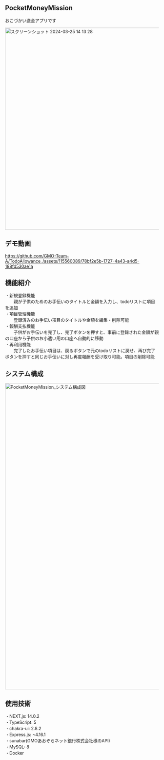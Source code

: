 ## PocketMoneyMission
おこづかい送金アプリです<br>

<img width="659" alt="スクリーンショット 2024-03-25 14 13 28" src="https://github.com/GMO-Team-A/TodoAllowance_/assets/137761946/6a06c9fe-d0e4-439f-b862-fb0cd8e4f81e">



## デモ動画

https://github.com/GMO-Team-A/TodoAllowance_/assets/115560089/78bf2e5b-1727-4a43-a4d5-188fd530ae1a



## 機能紹介
・新規登録機能<br>
　　親が子供のためのお手伝いのタイトルと金額を入力し、todoリストに項目を追加<br>
・項目管理機能<br>
　　登録済みのお手伝い項目のタイトルや金額を編集・削除可能<br>
・報酬支払機能<br>
　　子供がお手伝いを完了し、完了ボタンを押すと、事前に登録された金額が親の口座から子供のお小遣い用の口座へ自動的に移動<br>
・再利用機能<br>
　　完了したお手伝い項目は、戻るボタンで元のtodoリストに戻せ、再び完了ボタンを押すと同じお手伝いに対し再度報酬を受け取り可能。項目の削除可能<br>


## システム構成
<img width="999" alt="PocketMoneyMission_システム構成図" src="https://github.com/GMO-Team-A/TodoAllowance_/assets/115560089/ecb46c66-37fe-4a59-a9cf-44d8e0d26e41">


## 使用技術
・NEXT.js: 14.0.2<br>
・TypeScript: 5<br>
・chakra-ui: 2.8.2<br>
・Express.js: ~4.16.1<br>
・sunabar(GMOあおぞらネット銀行株式会社様のAPI)<br>
・MySQL: 8<br>
・Docker<br>
